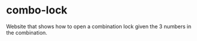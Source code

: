 # combo-lock
Website that shows how to open a combination lock given the 3 numbers in the combination.
